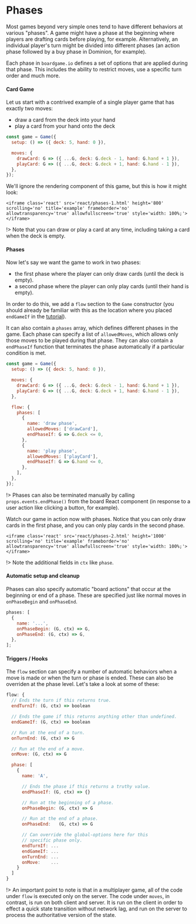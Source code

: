 # Phases

Most games beyond very simple ones tend to have different
behaviors at various "phases". A game might have a phase
at the beginning where players are drafting cards before
playing, for example. Alternatively, an individual player's turn
might be divided into different phases (an action phase followed by
a buy phase in Dominion, for example).

Each phase in `boardgame.io` defines a set of options
that are applied during that phase. This includes the
ability to restrict moves, use a specific turn order and much more.

#### Card Game

Let us start with a contrived example of a single player
game that has exactly two moves:

* draw a card from the deck into your hand
* play a card from your hand onto the deck

```js
const game = Game({
  setup: () => ({ deck: 5, hand: 0 }),

  moves: {
    drawCard: G => ({ ...G, deck: G.deck - 1, hand: G.hand + 1 }),
    playCard: G => ({ ...G, deck: G.deck + 1, hand: G.hand - 1 }),
  },
});
```

We'll ignore the rendering component of this game, but this is how it might look:

```react
<iframe class='react' src='react/phases-1.html' height='800' scrolling='no' title='example' frameborder='no' allowtransparency='true' allowfullscreen='true' style='width: 100%;'></iframe>
```

!> Note that you can draw or play a card at any time, including taking a card when the deck is empty.

#### Phases

Now let's say we want the game to work in two phases:

* the first phase where the player can only draw cards (until the deck is empty).
* a second phase where the player can only play cards (until their hand is empty).

In order to do this, we add a `flow` section to the `Game`
constructor (you should already be familiar with this as the location
where you placed `endGameIf` in the
[tutorial](#/tutorial?id=add-victory-condition)).

It can also contain a `phases` array, which defines different
phases in the game. Each phase can specify a list of `allowedMoves`,
which allows only those moves to be played during that phase.
They can also contain a `endPhaseIf` function that terminates
the phase automatically if a particular condition is met.

```js
const game = Game({
  setup: () => ({ deck: 5, hand: 0 }),

  moves: {
    drawCard: G => ({ ...G, deck: G.deck - 1, hand: G.hand + 1 }),
    playCard: G => ({ ...G, deck: G.deck + 1, hand: G.hand - 1 }),
  },

  flow: {
    phases: [
      {
        name: 'draw phase',
        allowedMoves: ['drawCard'],
        endPhaseIf: G => G.deck <= 0,
      },
      {
        name: 'play phase',
        allowedMoves: ['playCard'],
        endPhaseIf: G => G.hand <= 0,
      },
    ],
  },
});
```

!> Phases can also be terminated manually by calling `props.events.endPhase()` from the
board React component (in response to a user action like clicking a button, for example).

Watch our game in action now with phases. Notice that you can only draw cards in the first
phase, and you can only play cards in the second phase.

```react
<iframe class='react' src='react/phases-2.html' height='1000' scrolling='no' title='example' frameborder='no' allowtransparency='true' allowfullscreen='true' style='width: 100%;'></iframe>
```

!> Note the additional fields in `ctx` like `phase`.

#### Automatic setup and cleanup

Phases can also specify automatic "board actions" that occur at the beginning or
end of a phase. These are specified just like normal moves in `onPhaseBegin` and
`onPhaseEnd`.

```js
phases: [
  {
    name: '...',
    onPhaseBegin: (G, ctx) => G,
    onPhaseEnd: (G, ctx) => G,
  },
];
```

#### Triggers / Hooks

The `flow` section can specify a number of automatic behaviors when a move is made
or when the turn or phase is ended. These can also be overriden at the phase level.
Let's take a look at some of these:

```js
flow: {
  // Ends the turn if this returns true.
  endTurnIf: (G, ctx) => boolean

  // Ends the game if this returns anything other than undefined.
  endGameIf: (G, ctx) => boolean

  // Run at the end of a turn.
  onTurnEnd: (G, ctx) => G

  // Run at the end of a move.
  onMove: (G, ctx) => G

  phase: [
    {
      name: 'A',

      // Ends the phase if this returns a truthy value.
      endPhaseIf: (G, ctx) => {}

      // Run at the beginning of a phase.
      onPhaseBegin: (G, ctx) => G

      // Run at the end of a phase.
      onPhaseEnd:   (G, ctx) => G

      // Can override the global-options here for this
      // specific phase only.
      endTurnIf: ...
      endGameIf: ...
      onTurnEnd: ...
      onMove:    ...
    }
  ]
}
```

!> An important point to note is that in a multiplayer game, all of the code under
`flow` is executed only on the server. The code under `moves`, in contrast, is
run on both client and server. It is run on the client in order to effect a
quick state transition without network lag, and run on the server to process
the authoritative version of the state.
